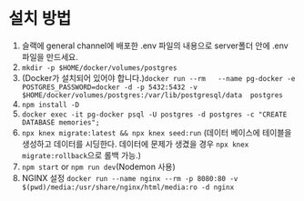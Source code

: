 # 설치 방법
1. 슬랙에 general channel에 배포한 .env 파일의 내용으로 server폴더 안에 .env파일을 만드세요.
1. `mkdir -p $HOME/docker/volumes/postgres`
1. (Docker가 설치되어 있어야 합니다.)`docker run --rm   --name pg-docker -e POSTGRES_PASSWORD=docker -d -p 5432:5432 -v $HOME/docker/volumes/postgres:/var/lib/postgresql/data  postgres`
1. `npm install -D`
1. `docker exec -it pg-docker psql -U postgres -d postgres -c "CREATE DATABASE memories";`
1. `npx knex migrate:latest && npx knex seed:run` (데이터 베이스에 테이블을 생성하고 데이터를 시딩한다. 데이터에 문제가 생겼을 경우 `npx knex migrate:rollback`으로 롤백 가능.)
1. `npm start` or `npm run dev`(Nodemon 사용)
1. NGINX 설정 `docker run --name nginx --rm -p 8080:80 -v $(pwd)/media:/usr/share/nginx/html/media:ro -d nginx`
